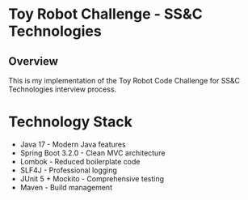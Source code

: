 # Toy Robot Challenge - SS&C Technologies

## Overview
This is my implementation of the Toy Robot Code Challenge for SS&C Technologies interview process.

# Technology Stack
- Java 17 - Modern Java features
- Spring Boot 3.2.0 - Clean MVC architecture  
- Lombok - Reduced boilerplate code
- SLF4J - Professional logging
- JUnit 5 + Mockito - Comprehensive testing
- Maven - Build management
